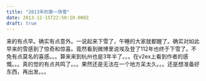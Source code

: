 ```yaml
---
title: "2013年的第一场雪"
date: 2013-12-15T22:50:10.000Z
draft: true
---
```

来的有点早。确实有点意外。一说起来下雪了，午睡的大家就都醒了。确实对如此早来的雪感到了惊奇和惊喜。竟然看到微博里说埃及登了112年也终于下雪了。不免有点莫名的喜感。。。算来来到杭州也是3年半了。。。在v2ex上看到作者的感慨。。。真的觉的有点共鸣了。。。果然还是无法在一个地方呆太久。。。还是想准备好东西，再出发。。。